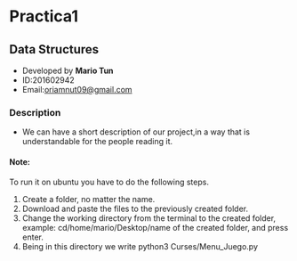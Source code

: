 # Practica1

## Data Structures

- Developed by **Mario Tun**<br>
- ID:201602942<br>
- Email:oriamnut09@gmail.com<br>

### Description
- We can have a short description of our project,in a way that is understandable for the people reading it.

#### Note:
To run it on ubuntu you have to do the following steps.
1) Create a folder, no matter the name.
2) Download and paste the files to the previously created folder.
3) Change the working directory from the terminal to the created folder, example: cd/home/mario/Desktop/name of the created folder, and press enter.
4) Being in this directory we write python3 Curses/Menu_Juego.py
